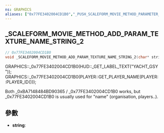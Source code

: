 ```yaml
---
ns: GRAPHICS
aliases: ["0x77FE3402004CD1B0","_PUSH_SCALEFORM_MOVIE_METHOD_PARAMETER_STRING_2"]
---
```

## _SCALEFORM_MOVIE_METHOD_ADD_PARAM_TEXTURE_NAME_STRING_2

```c
// 0x77FE3402004CD1B0
void _SCALEFORM_MOVIE_METHOD_ADD_PARAM_TEXTURE_NAME_STRING_2(char* string);
```

GRAPHICS::_0x77FE3402004CD1B0(HUD::_GET_LABEL_TEXT("YACHT_GSY"));
GRAPHICS::_0x77FE3402004CD1B0(PLAYER::GET_PLAYER_NAME(PLAYER::PLAYER_ID()));

Both _0xBA7148484BD90365 / _0x77FE3402004CD1B0 works, but _0x77FE3402004CD1B0 is usually used for "name" (organisation, players..).

## 參數
* **string**: 
